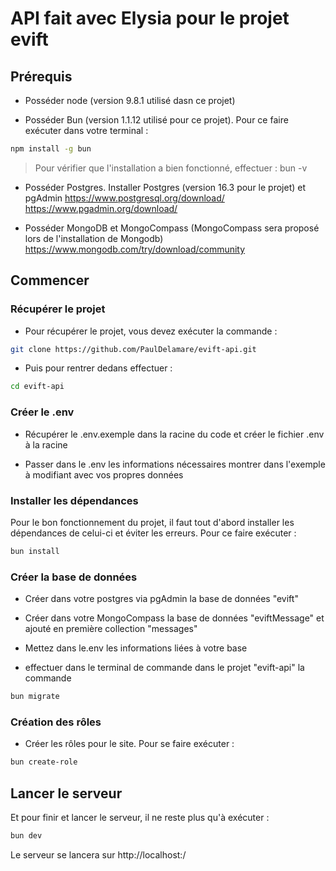 # API fait avec Elysia pour le projet evift

## Prérequis

- Posséder node (version 9.8.1 utilisé dasn ce projet)

- Posséder Bun (version 1.1.12 utilisé pour ce projet). Pour ce faire exécuter dans votre terminal :

```bash
npm install -g bun
```

> Pour vérifier que l'installation a bien fonctionné, effectuer : bun -v

- Posséder Postgres. Installer Postgres (version 16.3 pour le projet) et pgAdmin
  https://www.postgresql.org/download/
  https://www.pgadmin.org/download/

- Posséder MongoDB et MongoCompass (MongoCompass sera proposé lors de l'installation de Mongodb) https://www.mongodb.com/try/download/community

## Commencer

### Récupérer le projet

- Pour récupérer le projet, vous devez exécuter la commande :

```bash
git clone https://github.com/PaulDelamare/evift-api.git
```

- Puis pour rentrer dedans effectuer :

```bash
cd evift-api
```

### Créer le .env

- Récupérer le .env.exemple dans la racine du code et créer le fichier .env à la racine

- Passer dans le .env les informations nécessaires montrer dans l'exemple à modifiant avec vos propres données

### Installer les dépendances

Pour le bon fonctionnement du projet, il faut tout d'abord installer les dépendances de celui-ci et éviter les erreurs.
Pour ce faire exécuter :

```bash
bun install
```

### Créer la base de données

- Créer dans votre postgres via pgAdmin la base de données "evift"

- Créer dans votre MongoCompass la base de données "eviftMessage" et ajouté en première collection "messages"

- Mettez dans le.env les informations liées à votre base

- effectuer dans le terminal de commande dans le projet "evift-api" la commande

```bash
bun migrate
```

### Création des rôles

- Créer les rôles pour le site. Pour se faire exécuter :

```bash
bun create-role
```

## Lancer le serveur

Et pour finir et lancer le serveur, il ne reste plus qu'à exécuter :

```bash
bun dev
```

Le serveur se lancera sur http://localhost:/
